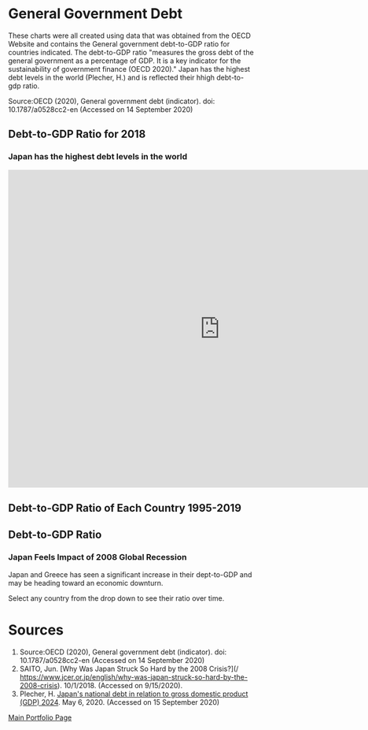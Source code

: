 # General Government Debt
These charts were all created using data that was obtained from the OECD Website and contains the General government debt-to-GDP ratio for countries indicated.  The debt-to-GDP ratio "measures the gross debt of the general government as a percentage of GDP. It is a key indicator for the sustainability of government finance (OECD 2020)."  Japan has the highest debt levels in the world (Plecher, H.) and is reflected their hhigh debt-to-gdp ratio.  

Source:OECD (2020), General government debt (indicator). doi: 10.1787/a0528cc2-en (Accessed on 14 September 2020)

## Debt-to-GDP Ratio for 2018
### Japan has the highest debt levels in the world
<iframe src="https://data.oecd.org/chart/65EJ" width="860" height="645" style="border: 0" mozallowfullscreen="true" webkitallowfullscreen="true" allowfullscreen="true"><a href="https://data.oecd.org/chart/65EJ" target="_blank">OECD Chart: General government debt, Total, % of GDP, Annual, 2018</a></iframe>


## Debt-to-GDP Ratio of Each Country 1995-2019

<div class="flourish-embed flourish-chart" data-src="visualisation/3729212" data-url="https://flo.uri.sh/visualisation/3729212/embed" aria-label=""><script src="https://public.flourish.studio/resources/embed.js"></script></div>


## Debt-to-GDP Ratio 
### Japan Feels Impact of 2008 Global Recession 

Japan and Greece has seen a significant increase in their dept-to-GDP and may be heading toward an economic downturn.

Select any country from the drop down to see their ratio over time. 

<div class="flourish-embed flourish-scatter" data-src="visualisation/3730058" data-url="https://flo.uri.sh/visualisation/3730058/embed" aria-label=""><script src="https://public.flourish.studio/resources/embed.js"></script></div>

# Sources
1. Source:OECD (2020), General government debt (indicator). doi: 10.1787/a0528cc2-en (Accessed on 14 September 2020)
2. SAITO, Jun. [Why Was Japan Struck So Hard by the 2008 Crisis?](/ https://www.jcer.or.jp/english/why-was-japan-struck-so-hard-by-the-2008-crisis). 10/1/2018. (Accessed on 9/15/2020).
3. Plecher, H. [Japan's national debt in relation to gross domestic product (GDP) 2024](/https://www.statista.com/statistics/267226/japans-national-debt-in-relation-to-gross-domestic-product-gdp/#:~:text=In%202017%2C%20the%20national%20debt,of%20the%20gross%20domestic%20product.&text=Japan's%20national%20debt%20ranks%20first,been%20in%20the%20spotlight%20recently.). May 6, 2020.  (Accessed on 15 September 2020)



[Main Portfolio Page](/README.md)
